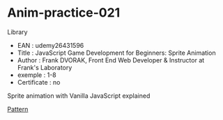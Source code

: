 # Anim-practice-021

Library 
- EAN : udemy26431596
- Title : JavaScript Game Development for Beginners: Sprite Animation
- Author : Frank DVORAK, Front End Web Developer & Instructor at Frank's Laboratory
- exemple : 1-8
- Certificate : no

Sprite animation with Vanilla JavaScript explained

[Pattern](../processing/library/udemy26431596/index.html)
